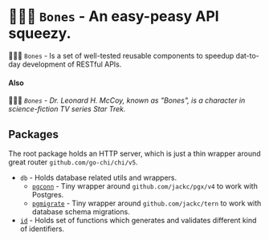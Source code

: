 # 👨🏻‍⚕️ `Bones` - An easy-peasy API squeezy.

👨🏻‍⚕️ `Bones` - Is a set of well-tested reusable components to speedup dat-to-day development of RESTful APIs.

#### Also

👨🏻‍⚕️ _`Bones` - Dr. Leonard H. McCoy, known as "Bones", is a character in science-fiction TV series Star Trek._

## Packages
The root package holds an HTTP server, which is just a thin wrapper around great router `github.com/go-chi/chi/v5`.

- `db` - Holds database related utils and wrappers.
    - [`pgconn`](db/pgconn/postgres.go) - Tiny wrapper around `github.com/jackc/pgx/v4` to work with Postgres.
    - [`pgmigrate`](db/pgmigrate/migrator.go) - Tiny wrapper around `github.com/jackc/tern` to work with database schema migrations.
- [`id`](id/id.go) - Holds set of functions which generates and validates different kind of identifiers.